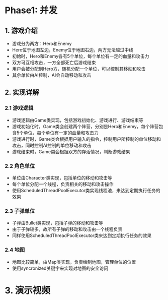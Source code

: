 # Phase1: 并发

## 1. 游戏介绍

- 游戏分为两方：Hero和Enemy
- Hero位于地图左边，Enemy位于地图右边，两方无法越过中线
- 初始时，Hero和Enemy各有5个单位，每个单位有一定的血量和攻击力
- 双方可互相攻击，一方全部死亡后游戏结束
- 用户会被分配到Hero方，随机分配一个单位，可以控制其移动和攻击
- 其余单位由AI控制，AI会自动移动和攻击

## 2. 实现详解

### 2.1 游戏逻辑

- 游戏逻辑由Game类实现，包括游戏初始化、游戏进行、游戏结束等
- 游戏初始化时，Game类会创建两个阵营，分别是Hero和Enemy，每个阵营包含5个单位，每个单位有一定的血量和攻击力
- 游戏进行时，Game类会根据用户输入的指令，控制用户所控制的单位移动和攻击，同时控制AI控制的单位移动和攻击
- 游戏结束时，Game类会根据双方的存活情况，判断游戏结果

### 2.2 角色单位

- 单位由Character类实现，包括单位的移动和攻击等
- 每个单位分配一个线程，负责相关的移动和攻击操作
- 使用ScheduledThreadPoolExecutor类实现线程池，来达到定期执行任务的效果

### 2.3 子弹单位

- 子弹由Bullet类实现，包括子弹的移动和攻击等
- 由于子弹较多，故所有子弹的移动和攻击由一个线程负责
- 同样使用ScheduledThreadPoolExecutor类来达到定期执行任务的效果

### 2.4 地图

- 地图比较简单，由Map类实现，负责绘制地图，管理单位的位置
- 使用syncronized关键字来实现对地图的安全访问

# 3. 演示视频
